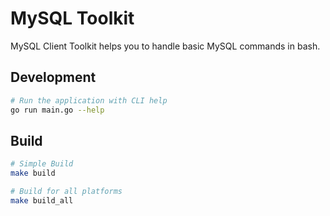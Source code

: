 # MySQL Toolkit

MySQL Client Toolkit helps you to handle basic MySQL commands in bash.

## Development

```bash
# Run the application with CLI help
go run main.go --help
```

## Build

```bash
# Simple Build
make build

# Build for all platforms
make build_all
```